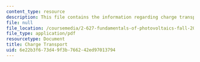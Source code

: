 ```yaml
---
content_type: resource
description: This file contains the information regarding charge transport.
file: null
file_location: /coursemedia/2-627-fundamentals-of-photovoltaics-fall-2013/6e22b3f673d49f3b766242ed97013794_MIT2_627F13_lec04.pdf
file_type: application/pdf
resourcetype: Document
title: Charge Transport
uid: 6e22b3f6-73d4-9f3b-7662-42ed97013794
---
```

